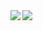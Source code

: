 <a href="https://github.com/anuraghazra/github-readme-stats">
  <img align="left" src="https://github-readme-stats.vercel.app/api?username=kotarot&count_private=true&show_icons=true" />
</a>
<a href="https://github.com/anuraghazra/github-readme-stats">
  <img align="left" src="https://github-readme-stats.vercel.app/api/top-langs/?username=kotarot" />
</a>
